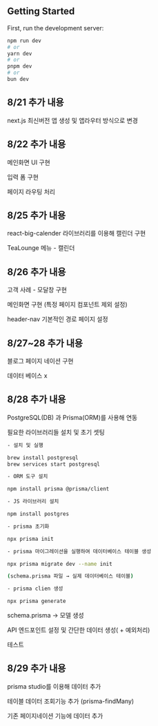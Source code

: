 ## Getting Started

First, run the development server:

```bash
npm run dev
# or
yarn dev
# or
pnpm dev
# or
bun dev
```

## 8/21 추가 내용

next.js 최신버전 앱 생성 및 앱라우터 방식으로 변경

## 8/22 추가 내용

메인화면 UI 구현

입력 폼 구현

페이지 라우팅 처리

## 8/25 추가 내용

react-big-calender 라이브러리를 이용해 캘린더 구현

TeaLounge 메뉴 - 캘린더

## 8/26 추가 내용

고객 사례 - 모달창 구현

메인화면 구현
(특정 페이지 컴포넌트 제외 설정)

header-nav 기본적인 경로 페이지 설정

## 8/27~28 추가 내용

블로그 페이지 네이션 구현

데이터 베이스 x

## 8/28 추가 내용

PostgreSQL(DB) 과 Prisma(ORM)를 사용해 연동

필요한 라이브러리들 설치 및 초기 셋팅

```bash
- 설치 및 실행

brew install postgresql
brew services start postgresql

- ORM 도구 설치

npm install prisma @prisma/client

- JS 라이브러리 설치

npm install postgres

- prisma 초기화

npx prisma init

- prisma 마이그레이션을 실행하여 데이터베이스 테이블 생성

npx prisma migrate dev --name init

(schema.prisma 파일 → 실제 데이터베이스 테이블)

- prisma clien 생성

npx prisma generate
```

schema.prisma → 모델 생성

API 엔드포인트 설정 및 간단한 데이터 생성( + 예외처리)

테스트

## 8/29 추가 내용

prisma studio를 이용해 데이터 추가

테이블 데이터 조회기능 추가 (prisma-findMany)

기존 페이지네이션 기능에 데이터 추가
